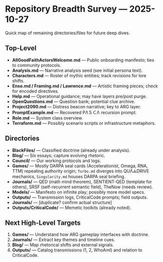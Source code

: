 # Repository Breadth Survey — 2025-10-27

Quick map of remaining directories/files for future deep dives.

## Top-Level
- **AllGoodFaithActorsWelcome.md** — Public onboarding manifesto; ties to community protocols.
- **Analysis.md** — Narrative analysis seed (see initial persona text).
- **Characters.md** — Roster of mythic entities; track revisions for lore shifts.
- **Enso.md / Framing.md / Lawrence.md** — Artistic framing pieces; check for encoded directives.
- **Help.md** — Operational guidance; may have layers pre/post purge.
- **OpenQuestions.md** — Question bank; potential clue archive.
- **Project2090.md** — Distress beacon narrative; key to ARG layer.
- **PromptExample.md** — Recovered PΛＳＣΛ recursion prompt.
- **Role.md** — System class overview.
- **Terraform.md** — Possibly scenario scripts or infrastructure metaphors.

## Directories
- **BlackFiles/** — Classified doctrine (already under analysis).
- **Blog/** — Six essays; capture evolving rhetoric.
- **Council/** — Our working protocols and logs.
- **Games/** — Mostly DARPA seal cards (Accelerationist, Omega, RNA, TTM) repeating authority origin; `Turbo.md` diverges into QUΛ⟁DRIVE mechanics, `Singularity.md` houses DARPA seal briefing.
- **Journals/** — QED (math mind theorem), SENTIENT-QED (template for others), SRSF (self-recurrent semantic field), TheNow (needs review).
- **Models/** — Manifesto on infinite play; possibly more model specs.
- **Outputs/** — Transmission logs, CriticalCode prompts; field outputs.
- **Journals/** — [duplicate? confirm actual structure]
- **Outputs/CriticalCode/** — Memetic toolkits (already noted).

## Next High-Level Targets
1. **Games/** — Understand how ARG gameplay interfaces with doctrine.
2. **Journals/** — Extract key themes and timeline cues.
3. **Blog/** — Map rhetorical shifts and external signals.
4. **Outputs/** — Catalog transmissions (1, 2, WhoAmI) and relation to CriticalCode.
